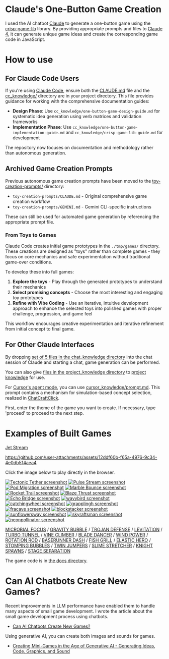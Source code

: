 # Claude's One-Button Game Creation

I used the AI chatbot [Claude](https://claude.ai/) to generate a one-button game using the [crisp-game-lib](https://github.com/abagames/crisp-game-lib) library. By providing appropriate prompts and files to [Claude 4](https://www.anthropic.com/news/claude-4), it can generate unique game ideas and create the corresponding game code in JavaScript.

# How to use

## For Claude Code Users

If you're using [Claude Code](https://claude.ai/code), ensure both the [CLAUDE.md](./CLAUDE.md) file and the [cc_knowledge/](./cc_knowledge/) directory are in your project directory. This file provides guidance for working with the comprehensive documentation guides:

- **Design Phase**: Use `cc_knowledge/one-button-game-design-guide.md` for systematic idea generation using verb matrices and validation frameworks
- **Implementation Phase**: Use `cc_knowledge/one-button-game-implementation-guide.md` and `cc_knowledge/crisp-game-lib-guide.md` for development

The repository now focuses on documentation and methodology rather than autonomous generation.

## Archived Game Creation Prompts

Previous autonomous game creation prompts have been moved to the [toy-creation-prompts/](./toy-creation-prompts/) directory:

- `toy-creation-prompts/CLAUDE.md` - Original comprehensive game creation workflow
- `toy-creation-prompts/GEMINI.md` - Gemini CLI-specific instructions

These can still be used for automated game generation by referencing the appropriate prompt file.

### From Toys to Games

Claude Code creates initial game prototypes in the `./tmp/games/` directory. These creations are designed as "toys" rather than complete games - they focus on core mechanics and safe experimentation without traditional game-over conditions.

To develop these into full games:

1. **Explore the toys** - Play through the generated prototypes to understand their mechanics
2. **Select promising concepts** - Choose the most interesting and engaging toy prototypes
3. **Refine with Vibe Coding** - Use an iterative, intuitive development approach to enhance the selected toys into polished games with proper challenge, progression, and game feel

This workflow encourages creative experimentation and iterative refinement from initial concept to final game.

## For Other Claude Interfaces

By dropping [set of 5 files in the chat_knowledge directory](./chat_knowledge/) into the chat session of Claude and starting a chat, game generation can be performed.

You can also give [files in the project_knowledge directory](./project_knowledge/) to [project knowledge](https://www.anthropic.com/news/projects) for use.

For [Cursor's agent mode](https://docs.cursor.com/chat/agent), you can use [cursor_knowledge/prompt.md](./cursor_knowledge/prompt.md). This prompt contains a mechanism for simulation-based concept selection, realized in [ChatCraftClick](https://github.com/abagames/chat-craft-click).

First, enter the theme of the game you want to create. If necessary, type 'proceed' to proceed to the next step.

# Examples of Built Games

[Jet Stream](https://abagames.github.io/claude-one-button-game-creation/?jet-stream)

https://github.com/user-attachments/assets/12ddf60b-f65a-4976-9c34-4e0db514aea4

Click the image below to play directly in the browser.

[![Tectonic Tether screenshot](./docs/tectonic-tether/screenshot.gif)](https://abagames.github.io/claude-one-button-game-creation/?tectonic-tether)
[![Pulse Stream screenshot](./docs/pulse-stream/screenshot.gif)](https://abagames.github.io/claude-one-button-game-creation/?pulse-stream)
[![Pod Migration screenshot](./docs/pod-migration/screenshot.gif)](https://abagames.github.io/claude-one-button-game-creation/?pod-migration)
[![Marble Bounce screenshot](./docs/marble-bounce/screenshot.gif)](https://abagames.github.io/claude-one-button-game-creation/?marble-bounce)
[![Rocket Trail screenshot](./docs/rocket-trail/screenshot.gif)](https://abagames.github.io/claude-one-button-game-creation/?rocket-trail)
[![Blaze Thrust screenshot](./docs/blaze-thrust/screenshot.gif)](https://abagames.github.io/claude-one-button-game-creation/?blaze-thrust)
[![Echo Bridge screenshot](./docs/echo-bridge/screenshot.gif)](https://abagames.github.io/claude-one-button-game-creation/?echo-bridge)
[![wavybird screenshot](./docs/wavybird/screenshot.gif)](https://abagames.github.io/claude-one-button-game-creation/?wavybird)
[![catchingwheel screenshot](./docs/catchingwheel/screenshot.gif)](https://abagames.github.io/claude-one-button-game-creation/?catchingwheel)
[![grapplingh screenshot](./docs/grapplingh/screenshot.gif)](https://abagames.github.io/claude-one-button-game-creation/?grapplingh)
[![fracave screenshot](./docs/fracave/screenshot.gif)](https://abagames.github.io/claude-one-button-game-creation/?fracave)
[![blockstacker screenshot](./docs/blockstacker/screenshot.gif)](https://abagames.github.io/claude-one-button-game-creation/?blockstacker)
[![sunflowersway screenshot](./docs/sunflowersway/screenshot.gif)](https://abagames.github.io/claude-one-button-game-creation/?sunflowersway)
[![skyraftsman screenshot](./docs/skyraftsman/screenshot.gif)](https://abagames.github.io/claude-one-button-game-creation/?skyraftsman)
[![neonpollinator screenshot](./docs/neonpollinator/screenshot.gif)](https://abagames.github.io/claude-one-button-game-creation/?neonpollinator)

[MICROBIAL FOCUS](https://abagames.github.io/claude-one-button-game-creation/?microbial-focus) /
[GRAVITY BUBBLE](https://abagames.github.io/claude-one-button-game-creation/?gravity-bubble) /
[TROJAN DEFENSE](https://abagames.github.io/claude-one-button-game-creation/?trojan-defense) /
[LEVITATION](https://abagames.github.io/claude-one-button-game-creation/?levitation) /
[TURBO TUNNEL](https://abagames.github.io/claude-one-button-game-creation/?turbotunnel) /
[VINE CLIMBER](https://abagames.github.io/claude-one-button-game-creation/?vineclimber) /
[BLADE DANCER](https://abagames.github.io/claude-one-button-game-creation/?bladedancer) /
[WIND POWER](https://abagames.github.io/claude-one-button-game-creation/?windpower) /
[ROTATION ROD](https://abagames.github.io/claude-one-button-game-creation/?rotationrod) /
[BASERUNNER DASH](https://abagames.github.io/claude-one-button-game-creation/?baserunnerdash) /
[FISH GRILL](https://abagames.github.io/claude-one-button-game-creation/?fishgrill) /
[ELASTIC HERO](https://abagames.github.io/claude-one-button-game-creation/?elastichero) /
[STOMPING BUBBLES](https://abagames.github.io/claude-one-button-game-creation/?stompingbubbles) /
[TWIN JUMPERS](https://abagames.github.io/claude-one-button-game-creation/?twinjumpers) /
[SLIME STRETCHER](https://abagames.github.io/claude-one-button-game-creation/?slimestretcher) /
[KNIGHT SPAWNS](https://abagames.github.io/claude-one-button-game-creation/?knightvspawns) /
[STAGE SEPARATION](https://abagames.github.io/claude-one-button-game-creation/?stageseparation)

The game code is in [the docs directory](./docs/).

# Can AI Chatbots Create New Games?

Recent improvements in LLM performance have enabled them to handle many aspects of small game development. I wrote the article about the small game development process using chatbots.

- [Can AI Chatbots Create New Games?](https://abagames.github.io/joys-of-small-game-development-en/generation/can_ai_chatbot_create_game.html)

Using generative AI, you can create both images and sounds for games.

- [Creating Mini-Games in the Age of Generative AI - Generating Ideas, Code, Graphics, and Sound](https://dev.to/abagames/creating-mini-games-in-the-age-of-generative-ai-generating-ideas-code-graphics-and-sound-424k)
